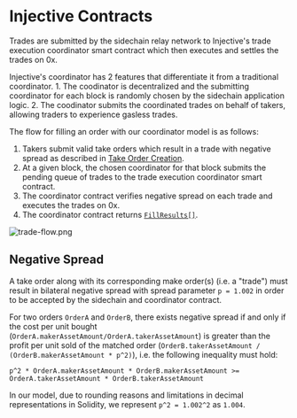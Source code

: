 # Injective Contracts

Trades are submitted by the sidechain relay network to Injective's trade execution coordinator smart contract which then executes and settles the trades on 0x.

Injective's coordinator has 2 features that differentiate it from a traditional coordinator. 1. The coodinator is decentralized and the submitting coordinator for each block is randomly chosen by the sidechain application logic. 2. The coodinator submits the coordinated trades on behalf of takers, allowing traders to experience gasless trades.

The flow for filling an order with our coordinator model is as follows:

1. Takers submit valid take orders which result in a trade with negative spread as described in [Take Order Creation](contracts.md#take-order-creation). 
2. At a given block, the chosen coordinator for that block submits the pending queue of trades to the trade execution coordinator smart contract. 
3. The coordinator contract verifies negative spread on each trade and executes the trades on 0x. 
4. The coordinator contract returns [`FillResults[]`](https://github.com/0xProject/0x-protocol-specification/blob/master/v2/v2-specification.md#fillresults). 

![trade-flow.png](https://github.com/InjectiveLabs/injective-protocol-specification/blob/master/.gitbook/assets/trade-flow.png?raw=true)

## Negative Spread

A take order along with its corresponding make order\(s\) \(i.e. a "trade"\) must result in bilateral negative spread with spread parameter `p = 1.002` in order to be accepted by the sidechain and coordinator contract.

For two orders `OrderA` and `OrderB`, there exists negative spread if and only if the cost per unit bought \(`OrderA.makerAssetAmount/OrderA.takerAssetAmount`\) is greater than the profit per unit sold of the matched order \(`OrderB.takerAssetAmount / (OrderB.makerAssetAmount * p^2)`\), i.e. the following inequality must hold:

`p^2 * OrderA.makerAssetAmount * OrderB.makerAssetAmount >= OrderA.takerAssetAmount * OrderB.takerAssetAmount`

In our model, due to rounding reasons and limitations in decimal representations in Solidity, we represent `p^2 = 1.002^2` as `1.004`.

